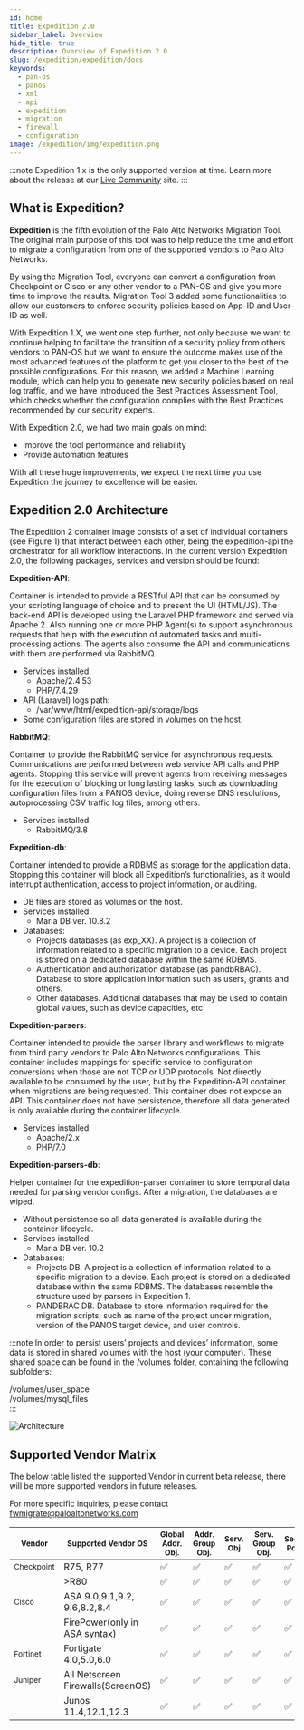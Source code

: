 ```yaml
---
id: home
title: Expedition 2.0
sidebar_label: Overview
hide_title: true
description: Overview of Expedition 2.0
slug: /expedition/expedition/docs
keywords:
  - pan-os
  - panos
  - xml
  - api
  - expedition
  - migration
  - firewall
  - configuration
image: /expedition/img/expedition.png
---
```


:::note
Expedition 1.x is the only supported version at time. Learn more about the release at our [Live Community](https://live.paloaltonetworks.com/t5/expedition/ct-p/migration_tool) site.
:::

## What is Expedition?

**Expedition** is the fifth evolution of the Palo Alto Networks Migration Tool. The original main purpose of this tool was to help reduce the time and effort to migrate a configuration from one of the supported vendors to Palo Alto Networks.

By using the Migration Tool, everyone can convert a configuration from Checkpoint or Cisco or any other vendor to a PAN-OS and give you more time to improve the results. Migration Tool 3 added some functionalities to allow our customers to enforce security policies based on App-ID and User-ID as well.

With Expedition 1.X, we went one step further, not only because we want to continue helping to facilitate the transition of a security policy from others vendors to PAN-OS but we want to ensure the outcome makes use of the most advanced features of the platform to get you closer to the best of the possible configurations. For this reason, we added a Machine Learning module, which can help you to generate new security policies based on real log traffic, and we have introduced the Best Practices Assessment Tool, which checks whether the configuration complies with the Best Practices recommended by our security experts.

With Expedition 2.0, we had two main goals on mind:

- Improve the tool performance and reliability
- Provide automation features

With all these huge improvements, we expect the next time you use Expedition the journey to excellence will be easier.

## Expedition 2.0 Architecture

The Expedition 2 container image consists of a set of individual containers (see Figure 1) that interact between each other, being the expedition-api the orchestrator for all workflow interactions. In the current version Expedition 2.0, the following packages, services and version should be found:

**Expedition-API**:

Container is intended to provide a RESTful API that can be consumed by your scripting language of choice and to present the UI (HTML/JS). The back-end API is developed using the Laravel PHP framework and served via Apache 2. Also running one or more PHP Agent(s) to support asynchronous requests that help with the execution of automated tasks and multi-processing actions. The agents also consume the API and communications with them are performed via RabbitMQ.

- Services installed:
  - Apache/2.4.53
  - PHP/7.4.29
- API (Laravel) logs path:
  - /var/www/html/expedition-api/storage/logs
- Some configuration files are stored in volumes on the host.

**RabbitMQ**:

Container to provide the RabbitMQ service for asynchronous requests. Communications are performed between web service API calls and PHP agents. Stopping this service will prevent agents from receiving messages for the execution of blocking or long lasting tasks, such as downloading configuration files from a PANOS device, doing reverse DNS resolutions, autoprocessing CSV traffic log files, among others.

- Services installed:
  - RabbitMQ/3.8

**Expedition-db**:

Container intended to provide a RDBMS as storage for the application data. Stopping this container will block all Expedition’s functionalities, as it would interrupt authentication, access to project information, or auditing.

- DB files are stored as volumes on the host.
- Services installed:
  - Maria DB ver. 10.8.2
- Databases:
  - Projects databases (as exp_XX). A project is a collection of information related to a specific migration to a device. Each project is stored on a dedicated database within the same RDBMS.
  - Authentication and authorization database (as pandbRBAC). Database to store application information such as users, grants and others.
  - Other databases. Additional databases that may be used to contain global values, such as device capacities, etc.

**Expedition-parsers**:

Container intended to provide the parser library and workflows to migrate from third party vendors to Palo Alto Networks configurations. This container includes mappings for specific service to configuration conversions when those are not TCP or UDP protocols.
Not directly available to be consumed by the user, but by the Expedition-API container when migrations are being requested. This container does not expose an API.
This container does not have persistence, therefore all data generated is only available during the container lifecycle.

- Services installed:
  - Apache/2.x
  - PHP/7.0

**Expedition-parsers-db**:

Helper container for the expedition-parser container to store temporal data needed for parsing vendor configs. After a migration, the databases are wiped.

- Without persistence so all data generated is available during the container lifecycle.
- Services installed:
  - Maria DB ver. 10.2
- Databases:
  - Projects DB. A project is a collection of information related to a specific migration to a device. Each project is stored on a dedicated database within the same RDBMS. The databases resemble the structure used by parsers in Expedition 1.
  - PANDBRAC DB. Database to store information required for the migration scripts, such as name of the project under migration, version of the PANOS target device, and user controls.

:::note
In order to persist users’ projects and devices’ information, some data is stored in shared volumes with the host (your computer). These shared space can be found in the /volumes folder, containing the following subfolders:

/volumes/user_space  
/volumes/mysql_files  
:::

![Architecture](/expedition/img/expedition2_arc.svg "Architecture")

## Supported Vendor Matrix

The below table listed the supported Vendor in current beta release, there will be more supported vendors in future releases.

For more specific inquiries, please contact fwmigrate@paloaltonetworks.com

| <small>Vendor</small>     | <small>Supported Vendor OS</small> | <small>Global Addr. Obj.</small> | <small>Addr. Group Obj.</small> | <small>Serv. Obj</small> | <small>Serv. Group Obj.</small> | <small>Sec. Pol</small> | <small>NAT Pol.</small> | <small>Net. Int. (L3)</small> | <small>Static routes</small> | <small>VPN</small> |
| ------------------------- | ---------------------------------- | -------------------------------- | ------------------------------- | ------------------------ | ------------------------------- | ----------------------- | ----------------------- | ----------------------------- | ---------------------------- | ------------------ |
| <small>Checkpoint</small> | R75, R77                           | ✅                               | ✅                              | ✅                       | ✅                              | ✅                      | ✅                      | ✅                            | ✅                           |                    |
|                           | >R80                               | ✅                               | ✅                              | ✅                       | ✅                              | ✅                      | ✅                      | ✅                            | ✅                           |                    |
| <small>Cisco</small>      | ASA 9.0,9.1,9.2, 9.6,8.2,8.4       | ✅                               | ✅                              | ✅                       | ✅                              | ✅                      | ✅                      | ✅                            | ✅                           | ✅                 |
|                           | FirePower(only in ASA syntax)      | ✅                               | ✅                              | ✅                       | ✅                              | ✅                      | ✅                      | ✅                            | ✅                           |                    |
| <small>Fortinet</small>   | Fortigate 4.0,5.0,6.0              | ✅                               | ✅                              | ✅                       | ✅                              | ✅                      | ✅                      | ✅                            | ✅                           |                    |
| <small>Juniper</small>    | All Netscreen Firewalls(ScreenOS)  | ✅                               | ✅                              | ✅                       | ✅                              | ✅                      | ✅                      | ✅                            | ✅                           |                    |
|                           | Junos 11.4,12.1,12.3               | ✅                               | ✅                              | ✅                       | ✅                              | ✅                      | ✅                      | ✅                            | ✅                           |                    |
